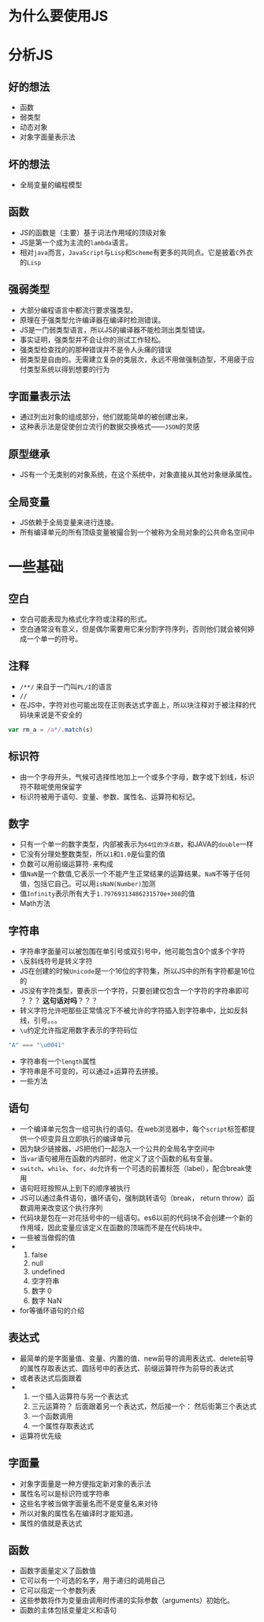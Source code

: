 # 为什么要使用JS

# 分析JS

## 好的想法
- 函数
- 弱类型
- 动态对象
- 对象字面量表示法

## 坏的想法
- 全局变量的编程模型

## 函数
- JS的函数是（主要）基于词法作用域的顶级对象
- JS是第一个成为主流的`lambda`语言。
- 相对`java`而言，`JavaScript`与`Lisp`和`Scheme`有更多的共同点。它是披着`C`外衣的`Lisp`

## 强弱类型
- 大部分编程语言中都流行要求强类型。
- 原理在于强类型允许编译器在编译时检测错误。
- JS是一门弱类型语言，所以JS的编译器不能检测出类型错误。
- 事实证明，强类型并不会让你的测试工作轻松。
- 强类型检查找的的那种错误并不是令人头痛的错误
- 弱类型是自由的。无需建立复杂的类层次，永远不用做强制造型，不用疲于应付类型系统以得到想要的行为

## 字面量表示法
- 通过列出对象的组成部分，他们就能简单的被创建出来。
- 这种表示法是促使创立流行的数据交换格式——`JSON`的灵感

## 原型继承
- JS有一个无类别的对象系统，在这个系统中，对象直接从其他对象继承属性。

## 全局变量
- JS依赖于全局变量来进行连接。
- 所有编译单元的所有顶级变量被撮合到一个被称为全局对象的公共命名空间中

# 一些基础

## 空白
- 空白可能表现为格式化字符或注释的形式。
- 空白通常没有意义，但是偶尔需要用它来分割字符序列，否则他们就会被何婷成一个单一的符号。

## 注释
- `/**/` 来自于一门叫`PL/I`的语言
- `//`
- 在JS中，字符对也可能出现在正则表达式字面上，所以块注释对于被注释的代码块来说是不安全的
```javascript
var rm_a = /a*/.match(s)
```

## 标识符
- 由一个字母开头，气候可选择性地加上一个或多个字母，数字或下划线，标识符不鞥呢使用保留字
- 标识符被用于语句、变量、参数、属性名、运算符和标记。

## 数字
- 只有一个单一的数字类型，内部被表示为`64位的浮点数`，和JAVA的`double`一样
- 它没有分理处整数类型，所以`1`和`1.0`是仙童的值
- 负数可以用前缀运算符`-`来构成
- 值`NaN`是一个数值,它表示一个不能产生正常结果的运算结果。`NaN`不等于任何值，包括它自己。可以用`isNaN(Number)`加测
- 值`Infinity`表示所有大于`1.79769313486231570e+308`的值
- Math方法

## 字符串
- 字符串字面量可以被包围在单引号或双引号中，他可能包含0个或多个字符
- `\`反斜线符号是转义字符
- JS在创建的时候`Unicode`是一个16位的字符集，所以JS中的所有字符都是16位的
- JS没有字符类型，要表示一个字符，只要创建仅包含一个字符的字符串即可 ？？？ **这句话对吗**？？？
- 转义字符允许吧那些正常情况下不被允许的字符插入到字符串中，比如反斜线，引号。。。
- `\u`约定允许指定用数字表示的字符码位
```javascript
"A" === "\u0041"
```
- 字符串有一个`length`属性
- 字符串是不可变的，可以通过+运算符去拼接。
- 一些方法

## 语句
- 一个编译单元包含一组可执行的语句。在web浏览器中，每个`script`标签都提供一个呗变异且立即执行的编译单元
- 因为缺少链接器，JS把他们一起泡入一个公共的全局名字空间中
- 当`var`语句被用在函数的内部时，他定义了这个函数的私有变量。
- `switch`、`while`、`for`、`do`允许有一个可选的前置标签（label），配合break使用
- 语句旺旺按照从上到下的顺序被执行
- JS可以通过条件语句，循环语句，强制跳转语句（break， return throw）函数调用来改变这个执行序列
- 代码块是包在一对花括号中的一组语句。es6以前的代码块不会创建一个新的作用域，因此变量应该定义在函数的顶端而不是在代码块中。
- 一些被当做假的值
-   1. false
    2. null
    3. undefined
    4. 空字符串
    5. 数字 0
    6. 数字 NaN
- for等循环语句的介绍

## 表达式
- 最简单的是字面量值、变量、内置的值、new前导的调用表达式、delete前导的属性存取表达式、圆括号中的表达式、前缀运算符作为前导的表达式
- 或者表达式后面跟着
-   1. 一个插入运算符与另一个表达式
    2. 三元运算符？ 后面跟着另一个表达式，然后接一个： 然后街第三个表达式
    3. 一个函数调用
    4. 一个属性存取表达式
- 运算符优先级

## 字面量
- 对象字面量是一种方便指定新对象的表示法
- 属性名可以是标识符或字符串
- 这些名字被当做字面量名而不是变量名来对待
- 所以对象的属性名在编译时才能知道。
- 属性的值就是表达式

## 函数
- 函数字面量定义了函数值
- 它可以有一个可选的名字，用于递归的调用自己
- 它可以指定一个参数列表
- 这些参数将作为变量由调用时传递的实际参数（arguments）初始化。
- 函数的主体包括变量定义和语句
